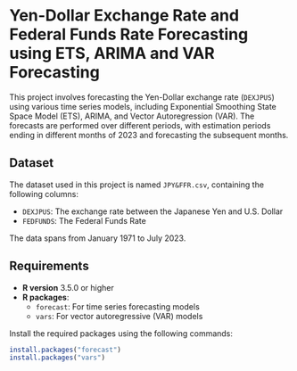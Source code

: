 # Yen-Dollar Exchange Rate and Federal Funds Rate Forecasting using ETS, ARIMA and VAR Forecasting

This project involves forecasting the Yen-Dollar exchange rate (`DEXJPUS`) using various time series models, including Exponential Smoothing State Space Model (ETS), ARIMA, and Vector Autoregression (VAR). The forecasts are performed over different periods, with estimation periods ending in different months of 2023 and forecasting the subsequent months.

## Dataset

The dataset used in this project is named `JPY&FFR.csv`, containing the following columns:
- `DEXJPUS`: The exchange rate between the Japanese Yen and U.S. Dollar
- `FEDFUNDS`: The Federal Funds Rate

The data spans from January 1971 to July 2023.

## Requirements

- **R version** 3.5.0 or higher
- **R packages**:
  - `forecast`: For time series forecasting models
  - `vars`: For vector autoregressive (VAR) models

Install the required packages using the following commands:
```r
install.packages("forecast")
install.packages("vars")
